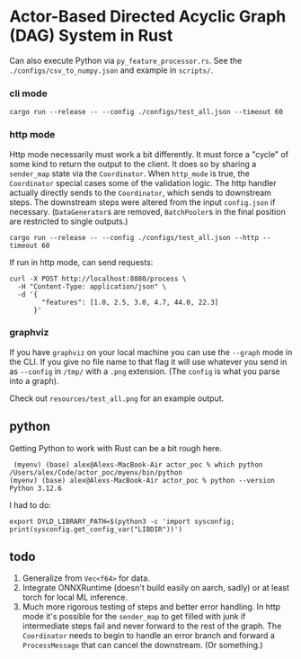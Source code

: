 # Actor-Based Directed Acyclic Graph (DAG) System in Rust

Can also execute Python via `py_feature_processor.rs`. See the `./configs/csv_to_numpy.json` and example in `scripts/`.

### cli mode

```
cargo run --release -- --config ./configs/test_all.json --timeout 60
```

### http mode

Http mode necessarily must work a bit differently. It must force a "cycle" of some kind to return the output to the client. It does so by sharing a `sender_map` state via the `Coordinator`. When `http_mode` is true, the `Coordinator` special cases some of the validation logic. The http handler actually directly sends to the `Coordinator`, which sends to downstream steps. The downstream steps were altered from the input `config.json` if necessary. (`DataGenerator`s are removed, `BatchPooler`s in the final position are restricted to single outputs.)

```
cargo run --release -- --config ./configs/test_all.json --http --timeout 60
```

If run in http mode, can send requests:

```
curl -X POST http://localhost:8080/process \
  -H "Content-Type: application/json" \
  -d '{
        "features": [1.0, 2.5, 3.0, 4.7, 44.0, 22.3]
      }'
```

### graphviz

If you have `graphviz` on your local machine you can use the `--graph` mode in the CLI. If you give no file name to that flag it will use whatever you send in as `--config` in `/tmp/` with a `.png` extension. (The `config` is what you parse into a graph).

Check out `resources/test_all.png` for an example output.

## python

Getting Python to work with Rust can be a bit rough here.

```
 (myenv) (base) alex@Alexs-MacBook-Air actor_poc % which python
/Users/alex/Code/actor_poc/myenv/bin/python
(myenv) (base) alex@Alexs-MacBook-Air actor_poc % python --version
Python 3.12.6
```

I had to do:

```
export DYLD_LIBRARY_PATH=$(python3 -c 'import sysconfig; print(sysconfig.get_config_var("LIBDIR"))')
```

## todo

1. Generalize from `Vec<f64>` for data.
1. Integrate ONNXRuntime (doesn't build easily on aarch, sadly) or at least torch for local ML inference.
1. Much more rigorous testing of steps and better error handling. In http mode it's possible for the `sender_map` to get filled with junk if intermediate steps fail and never forward to the rest of the graph. The `Coordinator` needs to begin to handle an error branch and forward a `ProcessMessage` that can cancel the downstream. (Or something.)